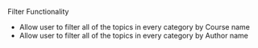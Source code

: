 Filter Functionality 
- Allow user to filter all of the topics in every category by Course name
- Allow user to filter all of the topics in every category by Author name